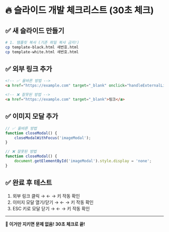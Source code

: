 # 🔥 슬라이드 개발 체크리스트 (30초 체크)

## ✅ **새 슬라이드 만들기**
```bash
# 1. 템플릿 복사 (기존 파일 복사 금지!)
cp template-black.html 새번호.html
cp template-white.html 새번호.html
```

## ✅ **외부 링크 추가**
```html
<!-- ✅ 올바른 방법 -->
<a href="https://example.com" target="_blank" onclick="handleExternalLink()">링크</a>

<!-- ❌ 잘못된 방법 -->
<a href="https://example.com" target="_blank">링크</a>
```

## ✅ **이미지 모달 추가**
```javascript
// ✅ 올바른 방법
function closeModal() {
    closeModalWithFocus('imageModal');
}

// ❌ 잘못된 방법
function closeModal() {
    document.getElementById('imageModal').style.display = 'none';
}
```

## ✅ **완료 후 테스트**
1. 외부 링크 클릭 → ← → 키 작동 확인
2. 이미지 모달 열기/닫기 → ← → 키 작동 확인
3. ESC 키로 모달 닫기 → ← → 키 작동 확인

---
**🚨 이거만 지키면 문제 없음! 30초 체크로 끝!**
